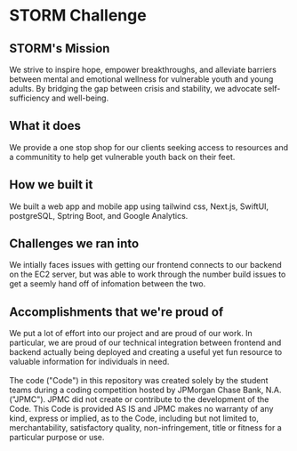 # STORM Challenge

## STORM's Mission
We strive to inspire hope, empower breakthroughs, and alleviate barriers between mental and emotional wellness for vulnerable youth and young adults. By bridging the gap between crisis and stability, we advocate self-sufficiency and well-being.

## What it does
We provide a one stop shop for our clients seeking access to resources and a communitity to help get vulnerable youth back on their feet.

## How we built it
We built a web app and mobile app using tailwind css, Next.js, SwiftUI, postgreSQL, Sptring Boot, and Google Analytics. 

## Challenges we ran into
We intially faces issues with getting our frontend connects to our backend on the EC2 server, but was able to work through the number build issues to get a seemly hand off of infomation between the two. 

## Accomplishments that we're proud of
We put a lot of effort into our project and are proud of our work. In particular, we are proud of our technical integration between frontend and backend actually being deployed and creating a useful yet fun resource to valuable information for individuals in need. 
 <br /> <br /> The code ("Code") in this repository was created solely by the student teams during a coding competition hosted by JPMorgan Chase Bank, N.A. ("JPMC"). JPMC did not create or contribute to the development of the Code. This Code is provided AS IS and JPMC makes no warranty of any kind, express or implied, as to the Code, including but not limited to, merchantability, satisfactory quality, non-infringement, title or fitness for a particular purpose or use.